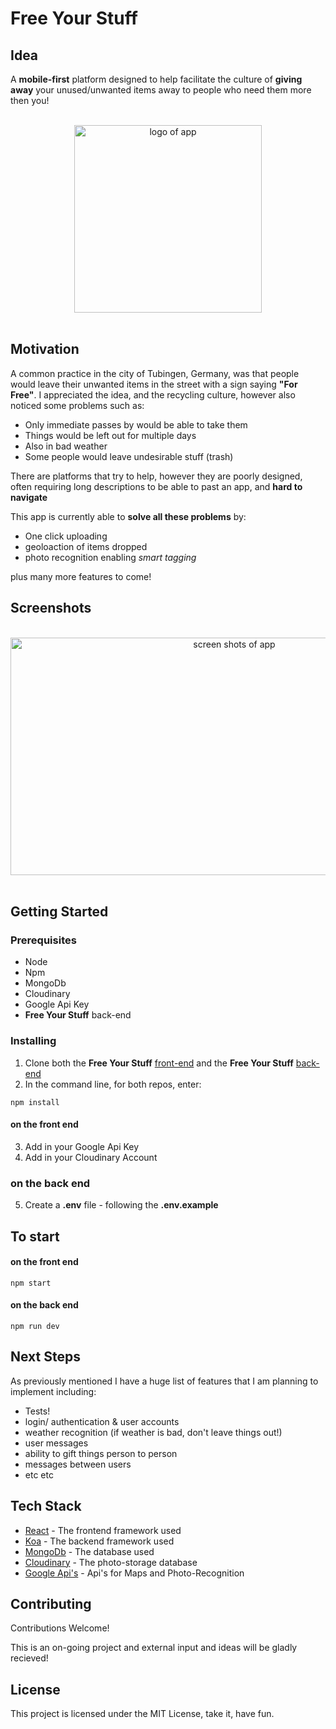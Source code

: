 
# Free Your Stuff

## Idea 
A __mobile-first__ platform designed to help facilitate the culture of __giving away__ your unused/unwanted items away to people who need them more then you!

<br>
<center>
<img src="https://res.cloudinary.com/dh9xnvxbz/image/upload/v1535125076/LogoBigo2.png" alt="logo of app" width="300" height="300" >
</center>
<br>

## Motivation
A common practice in the city of Tubingen, Germany, was that people would leave their unwanted items in the street with a sign saying __"For Free"__. I appreciated the idea, and the recycling culture, however also noticed some problems such as: 
* Only immediate passes by would be able to take them
* Things would be left out for multiple days
* Also in bad weather
* Some people would leave undesirable stuff (trash)

There are platforms that try to help, however they are poorly designed, often requiring long descriptions to be able to past an app, and __hard to navigate__

This app is currently able to __solve all these problems__ by: 
* One click uploading 
* geoloaction of items dropped
* photo recognition enabling *smart tagging*

plus many more features to come!

## Screenshots
<br>
<center>
<img src="https://res.cloudinary.com/dh9xnvxbz/image/upload/v1535129728/mobis2.png" alt="screen shots of app" width="700" height="380" >
</center>
<br>


## Getting Started

### Prerequisites
* Node 
* Npm
* MongoDb
*  Cloudinary
* Google Api Key
* __Free Your Stuff__ back-end


### Installing

1. Clone both the __Free Your Stuff__ [front-end](https://github.com/OliWalker/FreeYourStuff-FE/) and the __Free Your Stuff__ [back-end](https://github.com/OliWalker/FreeYourStuff-BE)
2. In the command line, for both repos, enter:
```
npm install
```
#### on the front end
3. Add in your Google Api Key
4. Add in your Cloudinary Account
### on the back end
5. Create a __.env__ file - following the __.env.example__

## To start 

#### on the front end
```
npm start
```
#### on the back end
```
npm run dev
```

## Next Steps
As previously mentioned I have a huge list of features that I am planning to implement including: 
* Tests!
* login/ authentication & user accounts
* weather recognition (if weather is bad, don't leave things out!)
* user messages
* ability to gift things person to person
* messages between users
* etc etc

## Tech Stack

* [React](https://reactjs.org/) - The frontend framework used
* [Koa](https://koajs.com/) - The backend framework used
* [MongoDb](https://www.mongodb.com) - The database used
* [Cloudinary](https://cloudinary.com) - The photo-storage database
* [Google Api's](https://console.cloud.google.com) - Api's for Maps and Photo-Recognition 
## Contributing

Contributions Welcome!

This is an on-going project and external input and ideas will be gladly recieved!


## License

This project is licensed under the MIT License, take it, have fun.
